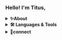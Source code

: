 ### Hello! I'm Titus,
<details>
    <summary><b>✨About</b></summary><br/>
    A cloud solutions architect leveraging AWS cloud technologies. Learning DevOps
</details>
<details>
    <summary><b>🛠️ Languages & Tools</b></summary><br/>
  <table width="320px">
    <tbody>
        <tr valign="top">
            <td width="80px" align="center">
            <span><strong>Python</strong></span><br>
            <img height="32px" src="https://cdn.jsdelivr.net/gh/devicons/devicon/icons/python/python-original.svg">
            </td>
            <td width="80px" align="center">
            <span><strong>HTML</strong></span><br>
            <img height="32" src="https://cdn.jsdelivr.net/gh/devicons/devicon/icons/html5/html5-original.svg">
            </td>
            <td width="80px" align="center">
            <span><strong>CSS</strong></span><br>
            <img height="32px" src="https://cdn.jsdelivr.net/gh/devicons/devicon/icons/css3/css3-original.svg">
            </td>
            <td width="80px" align="center">
            <span><strong>CSS</strong></span><br>
            <img height="32px" src="![AWS](https://img.shields.io/badge/AWS-%23FF9900.svg?style=for-the-badge&logo=amazon-aws&logoColor=white)">
            </td>
        </tr>
        <tr valign="top">
            <td width="80px" align="center">
            <span><strong>git</strong></span><br>
            <img height="32px" src="https://cdn.jsdelivr.net/gh/devicons/devicon/icons/git/git-plain.svg">
            </td>
            <td width="80px" align="center">
            <span><strong>GitHub</strong></span><br>
            <img height="32px" src="https://cdn.jsdelivr.net/gh/devicons/devicon/icons/github/github-original.svg">
            <td width="80px" align="center">
            </td>
        </tr>
    </tbody>
</table>
</details>

<details>
    <summary><b>🔗connect</b></summary><br/>
    <a href="https://www.linkedin.com/in/titus-lesinko">
    <img height="50" src="https://cdn2.iconfinder.com/data/icons/social-icon-3/512/social_style_3_in-306.png"/>
</a>
</details>
